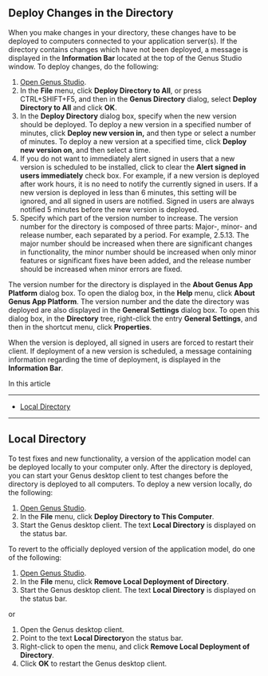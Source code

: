 ## Deploy Changes in the Directory

When you make changes in your directory, these changes have to be deployed to computers connected to your application server(s). If the directory contains changes which have not been deployed, a message is displayed in the **Information Bar** located at the top of the Genus Studio window. To deploy changes, do the following:

1.  [Open Genus Studio](how-to-open-genus-studio.md).
2.  In the **File** menu, click **Deploy Directory to All**<span style="FONT-WEIGHT: normal">, or press CTRL+SHIFT+F5, and then in the **Genus Directory** <span style="FONT-WEIGHT: normal">dialog, select **Deploy Directory to All** <span style="FONT-WEIGHT: normal">and click **OK**<span style="FONT-WEIGHT: normal">.
3.  In the **Deploy Directory** dialog box, specify when the new version should be deployed. To deploy a new version in a specified number of minutes, click **Deploy new version in,** and then type or select a number of minutes. To deploy a new version at a specified time, click **Deploy new version on**, and then select a time.
4.  If you do not want to immediately alert signed in users that a new version is scheduled to be installed, click to clear the **Alert signed in users immediately** check box. For example, if a new version is deployed after work hours, it is no need to notify the currently signed in users. If a new version is deployed in less than 6 minutes, this setting will be ignored, and all signed in users are notified. Signed in users are always notified 5 minutes before the new version is deployed.
5.  Specify which part of the version number to increase. The version number for the directory is composed of three parts: Major-, minor- and release number, each separated by a period. For example, 2.5.13\. The major number should be increased when there are significant changes in functionality, the minor number should be increased when only minor features or significant fixes have been added, and the release number should be increased when minor errors are fixed.

The version number for the directory is displayed in the **About Genus App Platform** dialog box. To open the dialog box, in the **Help** menu, click **About Genus App Platform**. The version number and the date the directory was deployed are also displayed in the **General Settings** dialog box. To open this dialog box, in the **Directory** tree, right-click the entry **General Settings**, and then in the shortcut menu, click **Properties**.

When the version is deployed, all signed in users are forced to restart their client. If deployment of a new version is scheduled, a message containing information regarding the time of deployment, is displayed in the **Information Bar**.

In this article

* * *

*   [Local Directory](#local-directory)

* * *

## Local Directory

To test fixes and new functionality, a version of the application model can be deployed locally to your computer only. After the directory is deployed, you can start your Genus desktop client to test changes before the directory is deployed to all computers. To deploy a new version locally, do the following:

1.  [Open Genus Studio](how-to-open-genus-studio.md).
2.  In the **File** menu, click **Deploy Directory to This Computer**.
3.  Start the Genus desktop client. The text **Local Directory** is displayed on the status bar.

To revert to the officially deployed version of the application model, do one of the following:

1.  [Open Genus Studio](how-to-open-genus-studio.md).
2.  In the **File** menu, click **Remove Local Deployment of Directory**.
3.  Start the Genus desktop client. The text **Local Directory** is displayed on the status bar.

 or

1.  Open the Genus desktop client.
2.  Point to the text **Local Directory**on the status bar.
3.  Right-click to open the menu, and click **Remove Local Deployment of Directory**.
4.  Click **OK** to restart the Genus desktop client. 

